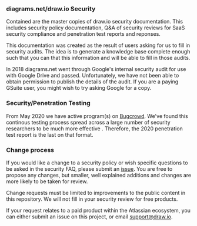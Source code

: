 ### diagrams.net/draw.io Security

Contained are the master copies of draw.io security documentation. This includes security policy documentation, Q&A of security reviews for SaaS security compliance and penetration test reports and reponses.

This documentation was created as the result of users asking for us to fill in security audits. The idea is to generate a knowledge base complete enough such that you can that this information and will be able to fill in those audits.

In 2018 diagrams.net went through Google's internal security audit for use with Google Drive and passed. Unfortunately, we have not been able to obtain permission to publish the details of the audit. If you are a paying GSuite user, you might wish to try asking Google for a copy.

### Security/Penetration Testing

From May 2020 we have active program(s) on [Bugcrowd](https://www.bugcrowd.com/). We've found this continous testing process spread across a large number of security researchers to be much more effective . Therefore, the 2020 penetration test report is the last on that format.

### Change process

If you would like a change to a security policy or wish specific questions to be asked in the security FAQ, please submit an [issue](https://github.com/jgraph/security-privacy-legal/issues). You are free to propose any changes, but smaller, well explained additions and changes are more likely to be taken for review.

Change requests must be limited to improvements to the public content in this repository. We will not fill in your security review for free products.

If your request relates to a paid product within the Atlassian ecosystem, you can either submit an issue on this project, or email support@draw.io.
